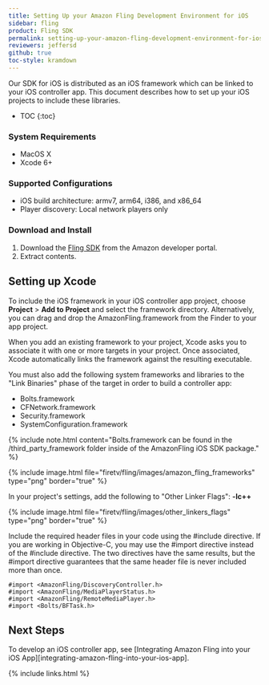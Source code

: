 ```yaml
---
title: Setting Up your Amazon Fling Development Environment for iOS
sidebar: fling
product: Fling SDK
permalink: setting-up-your-amazon-fling-development-environment-for-ios.html
reviewers: jeffersd
github: true
toc-style: kramdown
---
```


Our SDK for iOS is distributed as an iOS framework which can be linked to your iOS controller app. This document describes how to set up your iOS projects to include these libraries.  

* TOC
{:toc}

### System Requirements

*  MacOS X  
*  Xcode 6+

### Supported Configurations

*  iOS build architecture: armv7, arm64, i386, and x86_64  
*  Player discovery: Local network players only

### Download and Install

1.  Download the [Fling SDK](https://developer.amazon.com/public/resources/development-tools/sdk#Amazon%20Fire%20TV%20SDKs) from the Amazon developer portal.
2.  Extract contents.

## Setting up Xcode

To include the iOS framework in your iOS controller app project, choose **Project** > **Add to Project** and select the framework directory. Alternatively, you can drag and drop the AmazonFling.framework from the Finder to your app project.

When you add an existing framework to your project, Xcode asks you to associate it with one or more targets in your project. Once associated, Xcode automatically links the framework against the resulting executable.

You must also add the following system frameworks and libraries to the "Link Binaries" phase of the target in order to build a controller app:

*  Bolts.framework
*  CFNetwork.framework
*  Security.framework
*  SystemConfiguration.framework

{% include note.html content="Bolts.framework can be found in the /third_party_framework folder inside of the AmazonFling iOS SDK package." %}

{% include image.html file="firetv/fling/images/amazon_fling_frameworks" type="png" border="true" %}

In your project's settings, add the following to "Other Linker Flags": **-lc++**

{% include image.html file="firetv/fling/images/other_linkers_flags" type="png" border="true" %}

Include the required header files in your code using the #include directive. If you are working in Objective-C, you may use the #import directive instead of the #include directive. The two directives have the same results, but the #import directive guarantees that the same header file is never included more than once.

```
#import <AmazonFling/DiscoveryController.h>
#import <AmazonFling/MediaPlayerStatus.h>
#import <AmazonFling/RemoteMediaPlayer.h>
#import <Bolts/BFTask.h>
```

## Next Steps

To develop an iOS controller app, see [Integrating Amazon Fling into your iOS App][integrating-amazon-fling-into-your-ios-app].

{% include links.html %}
